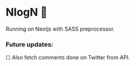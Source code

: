 # NlogN 🍬

Running on Nextjs with SASS preprocessor. 

### Future updates: 
☐ Also fetch comments done on Twitter from API.

